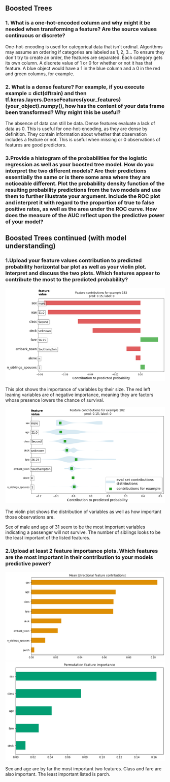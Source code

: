 ## Boosted Trees
 
### 1. What is a one-hot-encoded column and why might it be needed when transforming a feature?  Are the source values continuous or discrete? 

One-hot-encoding is used for categorical data that isn't ordinal. Algorithms may assume an ordering if categories are 
labeled as 1, 2, 3... To ensure they don't try to create an order, the features are separated. Each category gets its own 
column. A discrete value of 1 or 0 for whether or not it has that feature. A blue object would have a 1 in the blue
column and a 0 in the red and green columns, for example. 

### 2. What is a dense feature?  For example, if you execute example = dict(dftrain) and then tf.keras.layers.DenseFeatures(your_features)(your_object).numpy(), how has the content of your data frame been transformed?  Why might this be useful?

The absence of data can still be data. Dense features evaluate a lack of data as 0. This is useful for one-hot-encoding, 
as they are dense by definition. They contain information about whether that observation includes a feature or not. This is
useful when missing or 0 observations of features are good predictors.

### 3.Provide a histogram of the probabilities for the logistic regression as well as your boosted tree model.  How do you interpret the two different models?  Are their predictions essentially the same or is there some area where they are noticeable different.  Plot the probability density function of the resulting probability predictions from the two models and use them to further illustrate your argument.  Include the ROC plot and interpret it with regard to the proportion of true to false positive rates, as well as the area under the ROC curve.  How does the measure of the AUC reflect upon the predictive power of your model?

## Boosted Trees continued (with model understanding)

### 1.Upload your feature values contribution to predicted probability horizontal bar plot as well as your violin plot.  Interpret and discuss the two plots.  Which features appear to contribute the most to the predicted probability?

![bar](bar_comparison.png)

This plot shows the importance of variables by their size. The red left leaning variables are of negative importance, meaning
they are factors whose presence lowers the chance of survival.

![violin](violin_comparison.png)

The violin plot shows the distribution of variables as well as how important those observations are. 

Sex of male and age of 31 seem to be the most important variables indicating a passenger will not survive.  The number of siblings
looks to be the least important of the listed features.

### 2.Upload at least 2 feature importance plots.  Which features are the most important in their contribution to your models predictive power?

![violin](feature_mean.png)
![violin](permutation_importance.png)

Sex and age are by far the most important two features. Class and fare are also important. The least important listed is parch.

